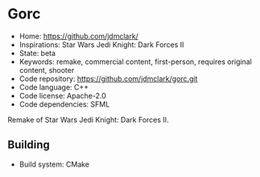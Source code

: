 # Gorc

- Home: https://github.com/jdmclark/
- Inspirations: Star Wars Jedi Knight: Dark Forces II
- State: beta
- Keywords: remake, commercial content, first-person, requires original content, shooter
- Code repository: https://github.com/jdmclark/gorc.git
- Code language: C++
- Code license: Apache-2.0
- Code dependencies: SFML

Remake of Star Wars Jedi Knight: Dark Forces II.

## Building

- Build system: CMake
